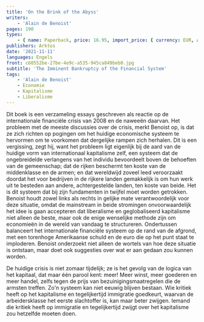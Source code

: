 ```yaml
---
title: 'On the Brink of the Abyss'
writers:
    - 'Alain de Benoist'
pages: 190
types:
    - { name: Paperback, price: 16.95, import_price: { currency: EUR, amount: 13.39 }, isbn: 978-1-910524-30-5 }
publishers: Arktos
date: '2021-11-11'
languages: Engels
front: c60552be-27be-4e9c-a535-945ca849beb0.jpg
subtitle: 'The Imminent Bankruptcy of the Financial System'
tags:
    - 'Alain de Benoist'
    - Economie
    - Kapitalisme
    - Liberalisme
---
```


Dit boek is een verzameling essays geschreven als reactie op de internationale financiële crisis van 2008 en de naweeën daarvan. Het probleem met de meeste discussies over de crisis, merkt Benoist op, is dat ze zich richten op pogingen om het huidige economische systeem te hervormen om te voorkomen dat dergelijke rampen zich herhalen. Dit is een vergissing, zegt hij, want het probleem ligt eigenlijk bij de aard van de huidige vorm van internationaal kapitalisme zelf, een systeem dat de ongebreidelde verlangens van het individu bevoordeelt boven de behoeften van de gemeenschap; dat de rijken beschermt ten koste van de middenklasse en de armen; en dat wereldwijd zoveel leed veroorzaakt doordat het voor bedrijven in de rijkere landen gemakkelijk is om hun werk uit te besteden aan andere, achtergestelde landen, ten koste van beide. Het is dit systeem dat bij zijn fundamenten in twijfel moet worden getrokken. Benoist houdt zowel links als rechts in gelijke mate verantwoordelijk voor deze situatie, omdat de mainstream in beide stromingen onvoorwaardelijk het idee is gaan accepteren dat liberalisme en geglobaliseerd kapitalisme niet alleen de beste, maar ook de enige wenselijke methode zijn om economieën in de wereld van vandaag te structureren. Ondertussen balanceert het internationale financiële systeem op de rand van de afgrond, met een torenhoge Amerikaanse schuld en de euro die op het punt staat te imploderen. Benoist onderzoekt niet alleen de wortels van hoe deze situatie is ontstaan, maar doet ook suggesties over wat er aan gedaan zou kunnen worden.

De huidige crisis is niet zomaar tijdelijk; ze is het gevolg van de logica van het kapitaal, dat maar één parool kent: meer! Meer winst, meer goederen en meer handel, zelfs tegen de prijs van bezuinigingsmaatregelen die de armsten treffen. Zo'n systeem kan niet eeuwig blijven bestaan. Wie kritiek heeft op het kapitalisme en tegelijkertijd immigratie goedkeurt, waarvan de arbeidersklasse het eerste slachtoffer is, kan maar beter zwijgen. Iemand die kritiek heeft op immigratie en tegelijkertijd zwijgt over het kapitalisme zou hetzelfde moeten doen.
